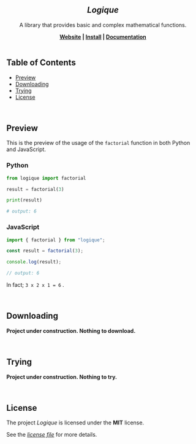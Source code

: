 <h2 align="center"><i><b>Logique</b></i></h2>

<p align="center">A library that provides basic and complex mathematical functions.<p>

<div align="center">
    <b>
        <a href="https://logique.dev">Website</a> | <a href="https://logique.dev/install/">Install</a> | <a href="https://logique.dev/docs">Documentation</a>
    </b>
</div>

<br />

## Table of Contents

- [Preview](https://github.com/xeptao/logique#preview)
- [Downloading](https://github.com/xeptao/logique#downloading)
- [Trying](https://github.com/xeptao/logique#trying)
- [License](https://github.com/xeptao/logique#license)

<br />

## Preview

This is the preview of the usage of the `factorial` function in both Python and JavaScript.

### Python

```python
from logique import factorial

result = factorial(3)

print(result)

# output: 6
```

### JavaScript

```javascript
import { factorial } from "logique";

const result = factorial(3);

console.log(result);

// output: 6
```

In fact; `3 x 2 x 1 = 6` .

<br />

## Downloading

**Project under construction. Nothing to download.**

<br />

## Trying

**Project under construction. Nothing to try.**

<br />

## License

The project _Logique_ is licensed under the **MIT** license.

See the _[license file](https://github.com/xeptao/logique/blob/master/LICENSE)_ for more details.

